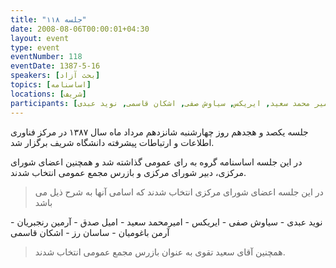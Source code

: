 ```yaml
---
title: "جلسه ۱۱۸"
date: 2008-08-06T00:00:01+04:30
layout: event
type: event
eventNumber: 118
eventDate: 1387-5-16
speakers: [بحث آزاد]
topics: [اساسنامه]
locations: [شریف]
participants: [بهزاد شعبانی, فرزاد طاهری, بهنام توکلی کرمانی, سعید تقوی, آرش عاملی, بهنام بهجت مرندی, بهار دشتبان, زهرا خانی, نوید کاشانی, حورا وکیلی, کسری کشاورز, محمدرضا بوذری, علی طریحی, ساسان رز, میلاد راستیان, آرمن باغومیان, آرمین رنجبریان, امیل صدق, امیر محمد سعید, ایریکس, سیاوش صفی, اشکان قاسمی, نوید عبدی]
---
```

جلسه یکصد و هجدهم روز چهارشنبه شانزدهم مرداد ماه سال ۱۳۸۷ در مرکز فناوری اطلاعات و ارتباطات پیشرفته دانشگاه شریف برگزار شد.

در این جلسه اساسنامه گروه به رای عمومی گذاشته شد و همچنین اعضای شورای مرکزی، دبیر شورای مرکزی و بازرس مجمع عمومی انتخاب شدند.

> در این جلسه اعضای شورای مرکزی انتخاب شدند که اسامی آنها به شرح ذیل می باشد

نوید عبدی - سیاوش صفی - ایریکس - امیرمحمد سعید - امیل صدق - آرمین رنجبریان - آرمن باغومیان - ساسان رز - اشکان قاسمی

> همچنین آقای سعید تقوی به عنوان بازرس مجمع عمومی انتخاب شدند.